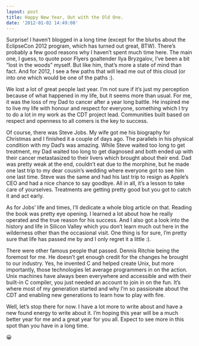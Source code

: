 ```yaml
---
layout: post
title: Happy New Year, Out with the Old One.
date: '2012-01-02 14:49:00'
---
```



Surprise! I haven’t blogged in a long time (except for the blurbs about the EclipseCon 2012 program, which has turned out great, BTW). There’s probably a few good reasons why I haven’t spent much time here. The main one, I guess, to quote poor Flyers goaltender Ilya Bryzgalov, I’ve been a bit “lost in the woods” myself. But like him, that’s more a state of mind than fact. And for 2012, I see a few paths that will lead me out of this cloud (or into one which would be one of the paths :).

We lost a lot of great people last year. I’m not sure if it’s just my perception because of what happened in my life, but it seems more than usual. For me, it was the loss of my Dad to cancer after a year long battle. He inspired me to live my life with honour and respect for everyone, something which I try to do a lot in my work as the CDT project lead. Communities built based on respect and openness to all comers is the key to success.

Of course, there was Steve Jobs. My wife got me his biography for Christmas and I finished it a couple of days ago. The parallels in his physical condition with my Dad’s was amazing. While Steve waited too long to get treatment, my Dad waited too long to get diagnosed and both ended up with their cancer metastasized to their livers which brought about their end. Dad was pretty weak at the end, couldn’t eat due to the morphine, but he made one last trip to my dear cousin’s wedding where everyone got to see him one last time. Steve was the same and had his last trip to resign as Apple’s CEO and had a nice chance to say goodbye. All in all, it’s a lesson to take care of yourselves. Treatments are getting pretty good but you got to catch it and act early.

As for Jobs’ life and times, I’ll dedicate a whole blog article on that. Reading the book was pretty eye opening. I learned a lot about how he really operated and the true reason for his success. And I also got a look into the history and life in Silicon Valley which you don’t learn much out here in the wilderness other than the occasional visit. One thing is for sure, I’m pretty sure that life has passed me by and I only regret it a little :).

There were other famous people that passed. Dennis Ritchie being the foremost for me. He doesn’t get enough credit for the changes he brought to our industry. Yes, he invented C and helped create Unix, but more importantly, those technologies let average programmers in on the action. Unix machines have always been everywhere and accessible and with their built-in C compiler, you just needed an account to join in on the fun. It’s where most of my generation started and why I’m so passionate about the CDT and enabling new generations to learn how to play with fire.

Well, let’s stop there for now. I have a lot more to write about and have a new found energy to write about it. I’m hoping this year will be a much better year for me and a great year for you all. Expect to see more in this spot than you have in a long time.

😀


